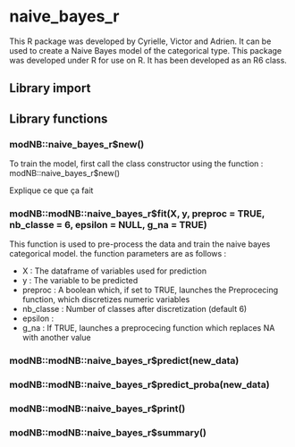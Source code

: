 # naive_bayes_r

This R package was developed by Cyrielle, Victor and Adrien. It can be used to create a Naive Bayes model of the categorical type. This package was developed under R for use on R. It has been developed as an R6 class.

## Library import 




## Library functions

### modNB::naive_bayes_r$new()

To train the model, first call the class constructor using the function : modNB::naive_bayes_r$new()

Explique ce que ça fait


### modNB::modNB::naive_bayes_r$fit(X, y, preproc = TRUE, nb_classe = 6, epsilon = NULL, g_na = TRUE)

This function is used to pre-process the data and train the naive bayes categorical model.
the function parameters are as follows :
- X : The dataframe of variables used for prediction
- y : The variable to be predicted
- preproc : A boolean which, if set to TRUE, launches the Preprocecing function, which discretizes numeric variables
- nb_classe : Number of classes after discretization (default 6)
- epsilon : 
- g_na : If TRUE, launches a preprocecing function which replaces NA with another value

### modNB::modNB::naive_bayes_r$predict(new_data)




### modNB::modNB::naive_bayes_r$predict_proba(new_data)



### modNB::modNB::naive_bayes_r$print()



### modNB::modNB::naive_bayes_r$summary()
